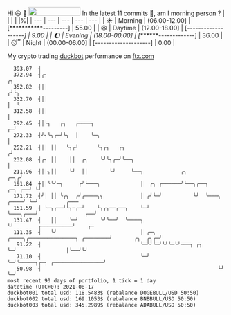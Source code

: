 Hi :smiley: :wave: <img src="https://jojoee.jojoee.com/api/utcnow" width="120" height="20">
In the latest 11 commits :bug:, am I morning person ? 
| | | | |%|
| --- | --- | --- | --- | --- |
| :sunny: | Morning | (06.00-12.00] | [***********---------] | 55.00 |
| :satisfied: | Daytime | (12.00-18.00] | [*-------------------] | 9.00 |
| :moon: | Evening | (18.00-00.00] | [*******-------------] | 36.00 |
| :sleeping: | Night | (00.00-06.00] | [--------------------] | 0.00 |

My crypto trading [duckbot](https://github.com/jojoee/duckbot) performance on [ftx.com](https://ftx.com/#a=13144711)
```
  393.07  ┤
  372.94  ┤╭╮                                                                                    ╭╮
  352.82  ┤││                                                                                   ╭╯╰╮
  332.70  ┤││                                                                                   │  ╰
  312.58  ┤││                                                                                   │
  292.45  ┤│╰╮   ╭╮   ╭────╮                                                                  ╭─╯
  272.33  ┤╯╮╰╮╭─╯╰╮  │    ╰─╮                                                                │
  252.21  ┤││ ││   ╰╮╭╯      ╰╮╭╮   ╭╮                                                       ╭╯
  232.08  ┤╭╮ ││    ││  ╭╮    ╰╯╰╮╭─╯╰──╮                                                    │
  211.96  ┤││╮││    ╰╯  ││       ╰╯     ╰──╮            ╭╮                               ╭─╮╭╯
  191.84  ┼││╰╰╯─╮     ╭╯╰───╮             │  ╭╮ ╭──────╯╰──╮╭──╮                 ╭─╮ ╭──╯ ╰╯
  171.72  ┤╯│ ││ ╰╭╮  ╭╯╭────╮╮            │ ╭╯╰─╯          ╰╯  ╰───╮        ╭────╯ ╰─╯         ╭───
  151.59  ┤ ╰─╮╭──╯╰╮─╭─╯    ╰╮╭╮──╭──╮    ╰─╯                      ╰───╮╭───╯               ╭──╯
  131.47  ┤   ││    ╰─╯       ╰╯╰──╯  ╰────╮                            ╰╯        ╭──────────╯    ╭─
  111.35  ┤   ╰╯                           │ ╭─╮ ╭────╮╭───────────────╮ ╭────────╯       ╭╮  ╭╮╭─╯
   91.22  ┤                                ╰─╯╯╰─╯╰╯╰─╰╯───╮ ╭╮        ╰─╯                │╰──╯╰╯
   71.10  ┤                                ╰─╯             ╰─╯╰─────╮╭─╮ ╭────────────────╯
   50.98  ┤                                                         ╰╯ ╰─╯
most recent 90 days of portfolio, 1 tick = 1 day
datetime (UTC+0): 2021-08-17
duckbot001 total usd: 118.5483$ (rebalance DOGEBULL/USD 50:50)
duckbot002 total usd: 169.1053$ (rebalance BNBBULL/USD 50:50)
duckbot003 total usd: 345.2989$ (rebalance ADABULL/USD 50:50)
```

